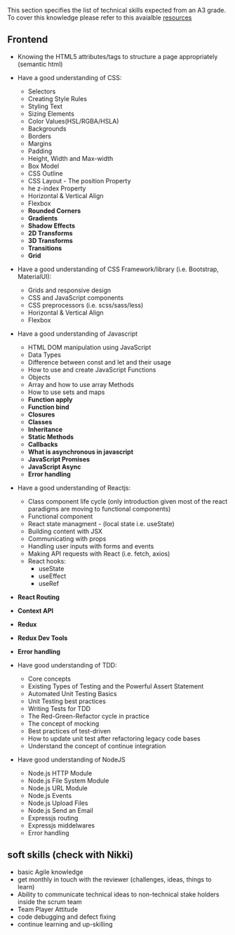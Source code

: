 This section specifies the list of technical skills expected from an A3 grade. To cover this knowledge please refer to this avaialble [resources](https://github.com/Capgemini/grade-ladder-fullstack#a3)

## Frontend
- Knowing the HTML5 attributes/tags to structure a page appropriately (semantic html)

- Have a good understanding of CSS:
  - Selectors
  - Creating Style Rules
  - Styling Text
  - Sizing Elements
  - Color Values(HSL/RGBA/HSLA) 
  - Backgrounds
  - Borders
  - Margins
  - Padding
  - Height, Width and Max-width
  - Box Model
  - CSS Outline
  - CSS Layout - The position Property
  - he z-index Property
  - Horizontal & Vertical Align
  - Flexbox
  - **Rounded Corners**
  - **Gradients**
  - **Shadow Effects**
  - **2D Transforms**
  - **3D Transforms**
  - **Transitions**
  - **Grid**

- Have a good understanding of CSS Framework/library (i.e. Bootstrap, MaterialUI):
  - Grids and responsive design
  - CSS and JavaScript components
  - CSS preprocessors (i.e. scss/sass/less)
  - Horizontal & Vertical Align
  - Flexbox

- Have a good understanding of Javascript
  - HTML DOM manipulation using JavaScript
  - Data Types
  - Difference between const and let and their usage
  - How to use and create JavaScript Functions
  - Objects
  - Array and how to use array Methods
  - How to use sets and maps
  - **Function apply**
  - **Function bind**
  - **Closures**
  - **Classes**
  - **Inheritance**
  - **Static Methods**
  - **Callbacks**
  - **What is asynchronous in javascript**
  - **JavaScript Promises**
  - **JavaScript Async**
  - **Error handling**

- Have a good understanding of Reactjs:
  - Class component life cycle (only introduction given most of the react paradigms are moving to functional components)
  - Functional component
  - React state managment - (local state i.e. useState)
  - Building content with JSX
  - Communicating with props
  - Handling user inputs with forms and events
  - Making API requests with React (i.e. fetch, axios)
  - React hooks:
    - useState
    - useEffect
    - useRef
 - **React Routing**
 - **Context API**
 - **Redux**
 - **Redux Dev Tools** 
 - **Error handling**

- Have good understanding of TDD:
  - Core concepts
  - Existing Types of Testing and the Powerful Assert Statement
  - Automated Unit Testing Basics
  - Unit Testing best practices
  - Writing Tests for TDD
  - The Red-Green-Refactor cycle in practice
  - The concept of mocking
  - Best practices of test-driven
  - How to update unit test after refactoring legacy code bases
  - Understand the concept of continue integration

- Have good understanding of NodeJS
  - Node.js HTTP Module
  - Node.js File System Module
  - Node.js URL Module
  - Node.js Events
  - Node.js Upload Files
  - Node.js Send an Email
  - Expressjs routing
  - Expressjs middelwares
  - Error handling
## soft skills (check with Nikki)
- basic Agile knowledge
- get monthly in touch with the reviewer (challenges, ideas, things to learn)
- Ability to communicate technical ideas to non-technical stake holders inside the scrum team
- Team Player Attitude
- code debugging and defect fixing
- continue learning and up-skilling

